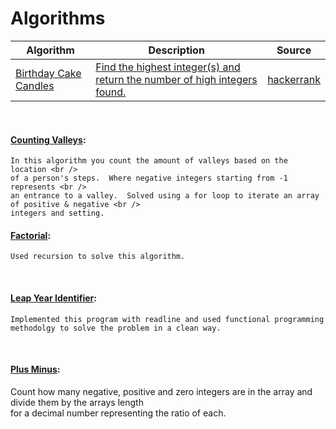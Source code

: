 <!-- #### [Apples & Oranges](#): -->                                                            
# Algorithms
Algorithm | Description | Source
--- | --- | ---
    [Birthday Cake Candles](https://github.com/DariusRain/algorithm-practice/blob/master/birthday-cake-candles.js) | [Find the highest integer(s) and return the number of high integers found.](https://github.com/DariusRain/algorithm-practice/pull/14)| [hackerrank](https://www.hackerrank.com/challenges/birthday-cake-candles/problem)

&nbsp;


<!-- #### [Compare Triplets](#): -->

#### [Counting Valleys](#):

    In this algorithm you count the amount of valleys based on the location <br />
    of a person's steps.  Where negative integers starting from -1 represents <br />
    an entrance to a valley.  Solved using a for loop to iterate an array of positive & negative <br />
    integers and setting.

<!-- #### [Diagonal Difference](#): -->

#### [Factorial](#):

    Used recursion to solve this algorithm.

&nbsp;

#### [Leap Year Identifier](#):
    Implemented this program with readline and used functional programming methodolgy to solve the problem in a clean way.

<!-- #### [Merge Sort](#): -->

&nbsp;

#### [Plus Minus](https://github.com/DariusRain/algorithm-practice/blob/master/plus-minus.js):
Count how many negative, positive and zero integers are in the array and divide them by the arrays length <br/> for a decimal number representing the ratio of each. 


<!-- #### [Simple Array Sum](#): -->



<!-- #### [Very Big Sum](#): -->
